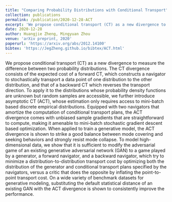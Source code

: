 ```yaml
---
title: "Comparing Probability Distributions with Conditional Transport"
collection: publications
permalink: /publication/2020-12-28-ACT
excerpt: 'We propose conditional transport (CT) as a new divergence to measure the difference between two probability distributions. The CT divergence consists of the expected cost of a forward CT, which constructs a navigator to stochastically transport a data point of one distribution to the other distribution, and that of a backward CT which reverses the transport direction. To apply it to the distributions whose probability density functions are unknown but random samples are accessible, we further introduce asymptotic CT (ACT), whose estimation only requires access to mini-batch based discrete empirical distributions. Equipped with two navigators that amortize the computation of conditional transport plans, the ACT divergence comes with unbiased sample gradients that are straightforward to compute, making it amenable to mini-batch stochastic gradient descent based optimization. When applied to train a generative model, the ACT divergence is shown to strike a good balance between mode covering and seeking behaviors and strongly resist mode collapse. To model high-dimensional data, we show that it is sufficient to modify the adversarial game of an existing generative adversarial network (GAN) to a game played by a generator, a forward navigator, and a backward navigator, which try to minimize a distribution-to-distribution transport cost by optimizing both the distribution of the generator and conditional transport plans specified by the navigators, versus a critic that does the opposite by inflating the point-to-point transport cost. On a wide variety of benchmark datasets for generative modeling, substituting the default statistical distance of an existing GAN with the ACT divergence is shown to consistently improve the performance.'
date: 2020-12-28
author: Huangjie Zheng, Mingyuan Zhou
venue: 'arXiv preprint, 2020'
paperurl: 'https://arxiv.org/abs/2012.14100'
bibtex: 'https://JegZheng.github.io/bibtex/ACT.html'
---
```

We propose conditional transport (CT) as a new divergence to measure the difference between two probability distributions. The CT divergence consists of the expected cost of a forward CT, which constructs a navigator to stochastically transport a data point of one distribution to the other distribution, and that of a backward CT which reverses the transport direction. To apply it to the distributions whose probability density functions are unknown but random samples are accessible, we further introduce asymptotic CT (ACT), whose estimation only requires access to mini-batch based discrete empirical distributions. Equipped with two navigators that amortize the computation of conditional transport plans, the ACT divergence comes with unbiased sample gradients that are straightforward to compute, making it amenable to mini-batch stochastic gradient descent based optimization. When applied to train a generative model, the ACT divergence is shown to strike a good balance between mode covering and seeking behaviors and strongly resist mode collapse. To model high-dimensional data, we show that it is sufficient to modify the adversarial game of an existing generative adversarial network (GAN) to a game played by a generator, a forward navigator, and a backward navigator, which try to minimize a distribution-to-distribution transport cost by optimizing both the distribution of the generator and conditional transport plans specified by the navigators, versus a critic that does the opposite by inflating the point-to-point transport cost. On a wide variety of benchmark datasets for generative modeling, substituting the default statistical distance of an existing GAN with the ACT divergence is shown to consistently improve the performance.
